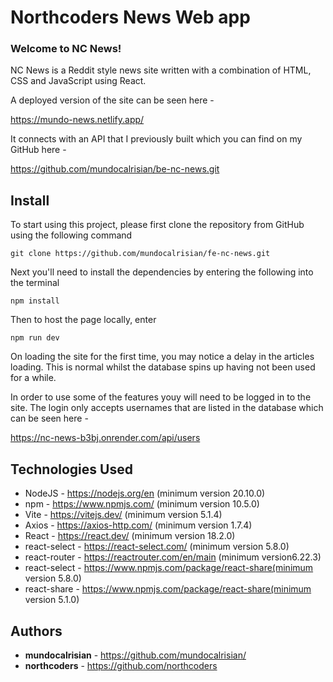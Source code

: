 # Northcoders News Web app

### Welcome to NC News! ###

NC News is a Reddit style news site written with a combination of HTML, CSS and JavaScript using React.

A deployed version of the site can be seen here - 

https://mundo-news.netlify.app/

It connects with an API that I previously built which you can find on my GitHub here - 

https://github.com/mundocalrisian/be-nc-news.git

## Install

To start using this project, please first clone the repository from GitHub using the following command

    git clone https://github.com/mundocalrisian/fe-nc-news.git

Next you'll need to install the dependencies by entering the following into the terminal

    npm install

Then to host the page locally, enter

    npm run dev

On loading the site for the first time, you may notice a delay in the articles loading. This is normal whilst the database spins up having not been used for a while.

In order to use some of the features youy will need to be logged in to the site. The login only accepts usernames that are listed in the database which can be seen here - 

https://nc-news-b3bj.onrender.com/api/users

## Technologies Used

-   NodeJS - https://nodejs.org/en (minimum version 20.10.0)
-   npm - https://www.npmjs.com/ (minimum version 10.5.0)
-   Vite - https://vitejs.dev/ (minimum version 5.1.4)
-   Axios - https://axios-http.com/ (minimum version 1.7.4)
-   React - https://react.dev/ (minimum version 18.2.0)
-   react-select - https://react-select.com/ (minimum version 5.8.0)
-   react-router - https://reactrouter.com/en/main (minimum version6.22.3)
-    react-select - https://www.npmjs.com/package/react-share(minimum version 5.8.0)
-    react-share - https://www.npmjs.com/package/react-share(minimum version 5.1.0)

## Authors
- **mundocalrisian** - https://github.com/mundocalrisian/
- **northcoders** - https://github.com/northcoders